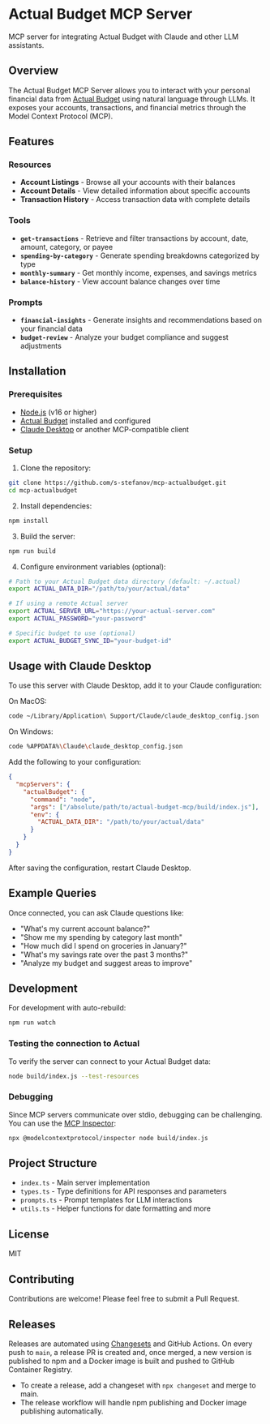 # Actual Budget MCP Server

MCP server for integrating Actual Budget with Claude and other LLM assistants.

## Overview

The Actual Budget MCP Server allows you to interact with your personal financial data from [Actual Budget](https://actualbudget.com/) using natural language through LLMs. It exposes your accounts, transactions, and financial metrics through the Model Context Protocol (MCP).

## Features

### Resources
- **Account Listings** - Browse all your accounts with their balances
- **Account Details** - View detailed information about specific accounts
- **Transaction History** - Access transaction data with complete details

### Tools
- **`get-transactions`** - Retrieve and filter transactions by account, date, amount, category, or payee
- **`spending-by-category`** - Generate spending breakdowns categorized by type
- **`monthly-summary`** - Get monthly income, expenses, and savings metrics
- **`balance-history`** - View account balance changes over time

### Prompts
- **`financial-insights`** - Generate insights and recommendations based on your financial data
- **`budget-review`** - Analyze your budget compliance and suggest adjustments

## Installation

### Prerequisites
- [Node.js](https://nodejs.org/) (v16 or higher)
- [Actual Budget](https://actualbudget.com/) installed and configured
- [Claude Desktop](https://claude.ai/download) or another MCP-compatible client

### Setup

1. Clone the repository:
```bash
git clone https://github.com/s-stefanov/mcp-actualbudget.git
cd mcp-actualbudget
```

2. Install dependencies:
```bash
npm install
```

3. Build the server:
```bash
npm run build
```

4. Configure environment variables (optional):
```bash
# Path to your Actual Budget data directory (default: ~/.actual)
export ACTUAL_DATA_DIR="/path/to/your/actual/data"

# If using a remote Actual server
export ACTUAL_SERVER_URL="https://your-actual-server.com"
export ACTUAL_PASSWORD="your-password"

# Specific budget to use (optional)
export ACTUAL_BUDGET_SYNC_ID="your-budget-id"
```

## Usage with Claude Desktop

To use this server with Claude Desktop, add it to your Claude configuration:

On MacOS:
```bash
code ~/Library/Application\ Support/Claude/claude_desktop_config.json
```

On Windows:
```bash
code %APPDATA%\Claude\claude_desktop_config.json
```

Add the following to your configuration:
```json
{
  "mcpServers": {
    "actualBudget": {
      "command": "node",
      "args": ["/absolute/path/to/actual-budget-mcp/build/index.js"],
      "env": {
        "ACTUAL_DATA_DIR": "/path/to/your/actual/data"
      }
    }
  }
}
```

After saving the configuration, restart Claude Desktop.

## Example Queries

Once connected, you can ask Claude questions like:

- "What's my current account balance?"
- "Show me my spending by category last month"
- "How much did I spend on groceries in January?"
- "What's my savings rate over the past 3 months?"
- "Analyze my budget and suggest areas to improve"

## Development

For development with auto-rebuild:
```bash
npm run watch
```

### Testing the connection to Actual

To verify the server can connect to your Actual Budget data:
```bash
node build/index.js --test-resources
```

### Debugging

Since MCP servers communicate over stdio, debugging can be challenging. You can use the [MCP Inspector](https://github.com/modelcontextprotocol/inspector):

```bash
npx @modelcontextprotocol/inspector node build/index.js
```

## Project Structure

- `index.ts` - Main server implementation
- `types.ts` - Type definitions for API responses and parameters
- `prompts.ts` - Prompt templates for LLM interactions
- `utils.ts` - Helper functions for date formatting and more

## License

MIT

## Contributing

Contributions are welcome! Please feel free to submit a Pull Request.

## Releases

Releases are automated using [Changesets](https://github.com/changesets/changesets) and GitHub Actions. On every push to `main`, a release PR is created and, once merged, a new version is published to npm and a Docker image is built and pushed to GitHub Container Registry.

- To create a release, add a changeset with `npx changeset` and merge to main.
- The release workflow will handle npm publishing and Docker image publishing automatically.